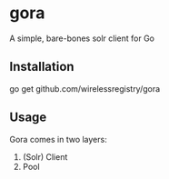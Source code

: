 # gora
A simple, bare-bones solr client for Go

## Installation

  go get github.com/wirelessregistry/gora
  
## Usage

Gora comes in two layers:
1) (Solr) Client
2) Pool

